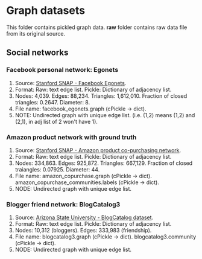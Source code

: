 # Graph datasets

This folder contains pickled graph data. __raw__ folder contains raw data file from its original source.

## Social networks

### Facebook personal network: Egonets
  1. Source: [Stanford SNAP - Facebook Egonets](https://snap.stanford.edu/data/egonets-Facebook.html).
  2. Format: Raw: text edge list. Pickle: Dictionary of adjacency list.
  3. Nodes: 4,039. Edges: 88,234. Triangles: 1,612,010. Fraction of closed triangles: 0.2647. Diameter: 8.
  4. File name: facebook\_egonets.graph (cPickle -> dict).
  5. NOTE: Undirected graph with unique edge list. (i.e. (1,2) means (1,2) and (2,1), in adj list of 2 won't have 1).

### Amazon product network with ground truth
  1. Source: [Stanford SNAP - Amazon product co-purchasing network](https://snap.stanford.edu/data/com-Amazon.html).
  2. Format: Raw: text edge list. Pickle: Dictionary of adjacency list.
  3. Nodes: 334,863. Edges: 925,872. Triangles: 667,129. Fraction of closed traiangles: 0.07925. Diameter: 44.
  4. File name: amazon\_copurchase.graph (cPickle -> dict). amazon\_copurchase\_communities.labels (cPickle -> dict).
  5. NODE: Undirected graph with unique edge list.

### Blogger friend network: BlogCatalog3
  1. Source: [Arizona State University - BlogCatalog dataset](http://socialcomputing.asu.edu/datasets/BlogCatalog3).
  2. Format: Raw: text edge list. Pickle: Dictionary of adjacency list.
  3. Nodes: 10,312 (bloggers). Edges: 333,983 (friendship).
  4. File name: blogcatalog3.graph (cPickle -> dict). blogcatalog3.community (cPickle -> dict).
  5. NODE: Undirected graph with unique edge list.

